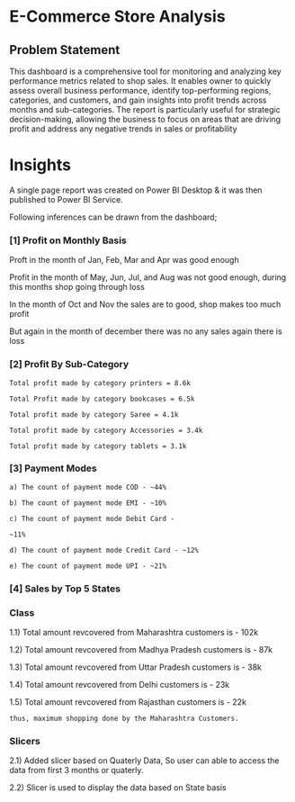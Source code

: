 # E-Commerce Store Analysis

## Problem Statement

This dashboard is a comprehensive tool for monitoring and analyzing key performance metrics related to shop sales. It enables owner to quickly assess overall business performance, identify top-performing regions, categories, and customers, and gain insights into profit trends across months and sub-categories. The report is particularly useful for strategic decision-making, allowing the business to focus on areas that are driving profit and address any negative trends in sales or profitability

# Insights

A single page report was created on Power BI Desktop & it was then published to Power BI Service.

Following inferences can be drawn from the dashboard;

### [1] Profit on Monthly Basis

   Proft in the month of Jan, Feb, Mar and Apr was good enough

   Profit in the month of May, Jun, Jul, and Aug was not good enough, during this months shop going through loss

   In the month of Oct and Nov the sales are to good, shop makes too much profit

   But again in the month of december there was no any sales again there is loss

### [2] Profit By Sub-Category

    Total profit made by category printers = 8.6k

    Total Profit made by category bookcases = 6.5k

    Total profit made by category Saree = 4.1k

    Total profit made by category Accessories = 3.4k

    Total profit made by category tablets = 3.1k

### [3] Payment Modes

    a) The count of payment mode COD - ~44%

    b) The count of payment mode EMI - ~10%

    c) The count of payment mode Debit Card -

    ~11%

    d) The count of payment mode Credit Card - ~12%

    e) The count of payment mode UPI - ~21%

### [4] Sales by Top 5 States

### Class

 1.1) Total amount revcovered from Maharashtra customers is - 102k

 1.2) Total amount revcovered from Madhya Pradesh customers is - 87k

 1.3) Total amount revcovered from Uttar Pradesh customers is - 38k

 1.4) Total amount revcovered from Delhi customers is - 23k

 1.5) Total amount revcovered from Rajasthan customers is - 22k

    thus, maximum shopping done by the Maharashtra Customers.

### Slicers

 2.1)  Added slicer based on Quaterly Data, So user can able to access the data from first 3 months or quaterly.

 2.2)  Slicer is used to display the data based on State basis
